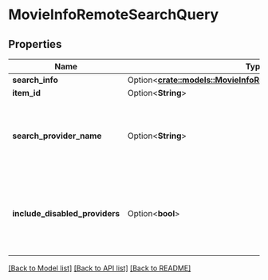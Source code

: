 # MovieInfoRemoteSearchQuery

## Properties

Name | Type | Description | Notes
------------ | ------------- | ------------- | -------------
**search_info** | Option<[**crate::models::MovieInfoRemoteSearchQuerySearchInfo**](MovieInfoRemoteSearchQuery_SearchInfo.md)> |  | [optional]
**item_id** | Option<**String**> |  | [optional]
**search_provider_name** | Option<**String**> | Gets or sets the provider name to search within if set. | [optional]
**include_disabled_providers** | Option<**bool**> | Gets or sets a value indicating whether disabled providers should be included. | [optional]

[[Back to Model list]](../README.md#documentation-for-models) [[Back to API list]](../README.md#documentation-for-api-endpoints) [[Back to README]](../README.md)


